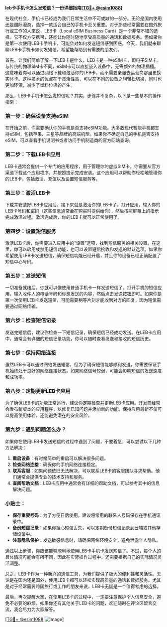 **leb卡手机卡怎么发短信？一份详细指南[[TG💪+ @esim1088](https://t.me/s/esim1088)]**

在现代社会，手机卡已经成为我们日常生活中不可或缺的一部分。无论是国内使用还是国际漫游，选择一款适合自己的手机卡至关重要。对于那些经常需要在国外旅行或工作的人来说，LEB卡（Local eSIM Business Card）是一个非常不错的选择。它不仅方便携带，还能让你随时随地享受高质量的通话和数据服务。但如果你是第一次使用LEB卡手机卡，可能会对如何发送短信感到困惑。今天，我们就来聊聊LEB卡手机卡如何发短信，希望能帮助到有需要的朋友们。

首先，让我们简单了解一下LEB卡是什么。LEB卡是一种eSIM卡，即电子SIM卡。与传统的物理SIM卡不同，eSIM卡可以直接嵌入设备中，无需额外的物理插槽。这意味着你可以通过网络下载和激活你的LEB卡，而不需要亲自去运营商那里更换实体卡。这种技术的优点在于灵活性高，可以在不同的设备之间轻松切换，同时也更加环保，减少了塑料垃圾的产生。

那么，LEB卡手机卡怎么发短信呢？其实，步骤并不复杂，以下是一些基本的操作指南：

### **第一步：确保设备支持eSIM**
在开始之前，你需要确认你的手机是否支持eSIM功能。大多数现代智能手机都支持eSIM，包括苹果、三星等品牌的高端机型。如果你不确定自己的手机是否支持eSIM，可以查看手机说明书或者访问手机制造商的官方网站查询。

### **第二步：下载LEB卡应用**
LEB卡通常会提供一个专门的应用程序，用于管理你的虚拟SIM卡。你需要从官方渠道下载这个应用程序，并按照提示完成安装。这个应用可以帮助你轻松地管理你的LEB卡，包括激活、充值以及设置短信服务等。

### **第三步：激活LEB卡**
下载并安装好LEB卡应用后，接下来就是激活你的LEB卡了。打开应用，输入你的LEB卡号码和密码（这些信息通常会在购买时提供给你），然后按照屏幕上的指示完成激活过程。激活完成后，你的LEB卡就可以正常使用了。

### **第四步：设置短信服务**
激活LEB卡后，你需要进入应用中的“设置”选项，找到短信服务的相关设置。在这里，你可以启用或禁用短信功能，也可以设置短信接收和发送的默认选项。如果你希望使用LEB卡发送短信，确保短信功能已经开启，并且你的设备已经正确配置了短信中心号码。

### **第五步：发送短信**
一切准备就绪后，你就可以像使用普通手机卡一样发送短信了。打开手机的短信应用，输入收件人的电话号码和你想发送的内容，然后点击发送按钮即可。如果你是第一次使用LEB卡发送短信，可能需要稍等片刻才能收到对方的回复，因为短信需要通过网络传输。

### **第六步：检查短信记录**
发送完短信后，建议你检查一下短信记录，确保短信已经成功发送。在LEB卡应用中，通常会有详细的短信记录功能，你可以随时查看发送和接收的短信历史。

### **第七步：保持网络连接**
虽然LEB卡可以通过网络发送短信，但为了确保短信能够顺利发送，你需要保证手机始终处于良好的网络连接状态。如果网络信号较弱，可能会影响短信的发送速度和成功率。

### **第八步：定期更新LEB卡应用**
为了确保LEB卡的功能正常运行，建议你定期检查并更新LEB卡应用。开发商经常会发布新版本的应用程序，以修复已知问题并添加新的功能。保持应用最新不仅可以提高使用体验，还能避免潜在的安全风险。

### **第九步：遇到问题怎么办？**
如果你在使用LEB卡发送短信的过程中遇到了问题，不要着急，可以尝试以下几种方法解决：
1. **重启设备**：有时候简单的重启可以解决很多问题。
2. **检查网络连接**：确保你的手机网络连接稳定。
3. **联系客服**：如果问题依旧无法解决，可以联系LEB卡的客服团队寻求帮助。他们通常会提供专业的技术支持和服务。
4. **查阅帮助文档**：LEB卡应用中通常会有详细的帮助文档，可以参考其中的信息解决问题。

### **小贴士：**
- **保存重要号码**：为了方便日后使用，建议将常用的联系人号码保存在手机通讯录中。
- **备份短信记录**：如果你担心短信丢失，可以定期备份短信记录到云端或其他存储设备中。
- **注意隐私保护**：发送敏感信息时，请确保网络环境安全，避免泄露个人隐私。

通过以上步骤，你应该能够顺利地使用LEB卡手机卡发送短信了。不过，每个人的具体情况可能会有所不同，因此在实际操作过程中，还需要根据自己的实际情况灵活调整。

总之，LEB卡作为一种新兴的通信工具，为我们提供了极大的便利性和灵活性。无论是在国内还是国外，使用LEB卡都可以轻松实现高质量的通话和数据服务。尤其是对于经常需要跨国旅行或工作的朋友来说，LEB卡无疑是一个值得考虑的选择。

最后，再次提醒大家，在使用LEB卡的过程中，一定要注意保护个人信息安全，避免不必要的麻烦。如果你还有其他关于LEB卡的问题，欢迎随时在评论区留言交流，我会尽力为大家解答。

[[TG💪+ @esim1088](https://t.me/s/esim1088) ![Image](https://i.postimg.cc/4NQfJmqS/Snipaste-2025-05-13-00-14-12.png)]